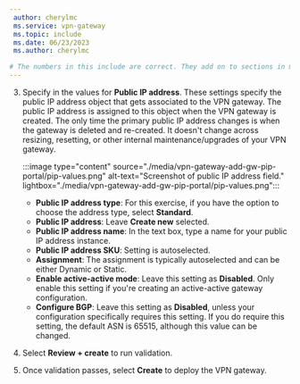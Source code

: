 ```yaml
---
 author: cherylmc
 ms.service: vpn-gateway
 ms.topic: include
 ms.date: 06/23/2023
 ms.author: cherylmc

# The numbers in this include are correct. They add on to sections in multiple articles that are already numbered.
---
```

3. Specify in the values for **Public IP address**. These settings specify the public IP address object that gets associated to the VPN gateway. The public IP address is assigned to this object when the VPN gateway is created. The only time the primary public IP address changes is when the gateway is deleted and re-created. It doesn't change across resizing, resetting, or other internal maintenance/upgrades of your VPN gateway.

   :::image type="content" source="./media/vpn-gateway-add-gw-pip-portal/pip-values.png" alt-text="Screenshot of public IP address field." lightbox="./media/vpn-gateway-add-gw-pip-portal/pip-values.png":::

     * **Public IP address type**: For this exercise, if you have the option to choose the address type, select **Standard**.
     * **Public IP address**: Leave **Create new** selected.
     * **Public IP address name**: In the text box, type a name for your public IP address instance.
     * **Public IP address SKU**: Setting is autoselected.
     * **Assignment**: The assignment is typically autoselected and can be either Dynamic or Static.
     * **Enable active-active mode**: Leave this setting as **Disabled**. Only enable this setting if you're creating an active-active gateway configuration.
     * **Configure BGP**: Leave this setting as **Disabled**, unless your configuration specifically requires this setting. If you do require this setting, the default ASN is 65515, although this value can be changed.
4. Select **Review + create** to run validation.
5. Once validation passes, select **Create** to deploy the VPN gateway.